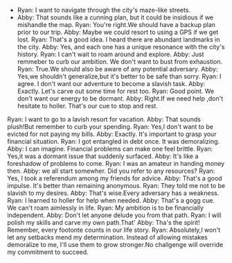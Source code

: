 - Ryan: I want to navigate through the city's maze-like streets.
- Abby: That sounds like a cunning plan, but it could be insidious if we mishandle the map.
Ryan: You're right.We should have a backup plan prior to our trip.
Abby: Maybe we could resort to using a GPS if we get lost.
Ryan: That's a good idea. I heard there are abundant landmarks in the city.
Abby: Yes, and each one has a unique resonance with the city's history.
Ryan: I can't wait to roam around and explore.
Abby: Just remmeber to curb our ambition. We don't want to bust from exhaustion.
Ryan: True.We should also be aware of any potential adversary.
Abby: Yes,we shouldn't generalize,but it's better to be safe than sorry.
Ryan: I agree. I don't want our adventure to become a slavish task.
Abby: Exactly. Let's carve out some time for rest too.
Ryan: Good point. We don't want our energy to be dormant.
Abby: Right.If we need help ,don't hesitate to holler. That's our cue to stop and rest.

Ryan: I want to go to a lavish resort for vacation.
Abby: That sounds plush!But remember to curb your spending.
Ryan: Yes,I don't want to be evicted for not paying my bills.
Abby: Exactly. It's important to grasp your financial situation.
Ryan: I got entangled in debt once. It was demoralizing.
Abby: I can imagine. Financial problems can make one feel brittle.
Ryan: Yes,it was a dormant issue that suddenly surfaced.
Abby: It's like a foreshadow of problems to come.
Ryan: I was an amateur in handing money then.
Abby: we all start somewher. Did you refer to any resources?
Ryan: Yes, I took a referendum among my friends for advice.
Abby: That's a good impulse. It's better than remaining anonymous.
Ryan: They told me not to be slavish to my desires.
Abby: That's wise.Every adversary has a weakness.
Ryan: I learned to holler for help when needed.
Abby: That's a gogg cue. We can't roam aimlessly in life.
Ryan: My ambition is to be financially independent.
Abby: Don't let anyone delude you from that path.
Ryan: I will polish my skills and carve my own path.That'
Abby: Tha's the spirit! Remember, every footonte counts in our life story.
Ryan: Absolutely,I won't let any setbacks mend my determination. Instead of allowing mistakes  demoralize to me, I'll use them to grow stronger.No challgenge will override  my commitment to succeed.
